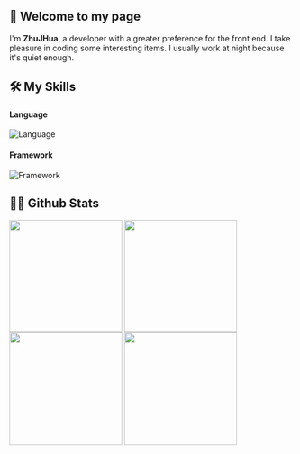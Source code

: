 ## 👋 Welcome to my page

I'm **ZhuJHua**, a developer with a greater preference for the front end. I take pleasure in coding some interesting items. I usually work at night because it's quiet enough.

## 🛠 My Skills

#### Language
![Language](https://skillicons.dev/icons?i=js,ts,dart,java,kotlin,python)


#### Framework
![Framework](https://skillicons.dev/icons?i=vue,flutter,spring,ktor)


## 👨‍💻 Github Stats
<img height=200 align="center" src="https://github-readme-stats.vercel.app/api?username=ZhuJHua&show_icons=true&theme=default#gh-light-mode-only" /> <img height=200 align="center" src="https://github-readme-stats.vercel.app/api/top-langs?username=ZhuJHua&layout=compact&theme=default#gh-light-mode-only&langs_count=8&card_width=320" />
<img height=200 align="center" src="https://github-readme-stats.vercel.app/api?username=ZhuJHua&show_icons=true&theme=dark#gh-light-mode-only" /> <img height=200 align="center" src="https://github-readme-stats.vercel.app/api/top-langs?username=ZhuJHua&layout=compact&theme=dark#gh-light-mode-only&langs_count=8&card_width=320" />
